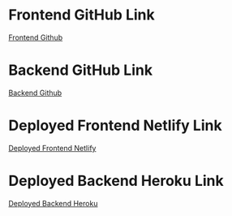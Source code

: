 # Frontend GitHub Link
[Frontend Github](https://github.com/HectorIlarraza/fe_budget-app)

# Backend GitHub Link
[Backend Github](https://github.com/HectorIlarraza/be_budget-app)

# Deployed Frontend Netlify Link
[Deployed Frontend Netlify](https://ecstatic-hermann-9fe34e.netlify.app/)

# Deployed Backend Heroku Link
[Deployed Backend Heroku](https://hi-be-budget.herokuapp.com/)